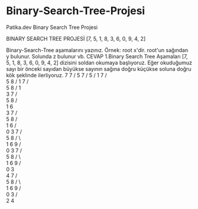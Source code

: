 # Binary-Search-Tree-Projesi
Patika.dev Binary Search Tree Projesi


BINARY SEARCH TREE PROJESİ
[7, 5, 1, 8, 3, 6, 0, 9, 4, 2]

Binary-Search-Tree aşamalarını yazınız. Örnek: root x'dir. root'un sağından y bulunur. Solunda z bulunur vb.
CEVAP
1.Binary Search Tree Aşamaları
[7, 5, 1, 8, 3, 6, 0, 9, 4, 2] dizisini soldan okumaya başlıyoruz.
Eğer okuduğumuz sayı bir önceki sayıdan büyükse sayının sağına doğru küçükse soluna doğru kök şeklinde ilerliyoruz.
      7
     7
    /
   5
     7
    /
   5
  /
 1
     7
    / \
   5   8
  /
 1
    7
   / \
  5   8
 /
 1
  \
   3
    7
   / \
  5   8
 / \
 1  6
  \
   3
       7
      / \
     5   8
    / \
   1   6
  / \
 0   3
       7
      / \
     5   8
    / \   \
   1   6   9
  / \
 0   3
       7
      / \
     5   8
    / \   \
   1   6   9
  / \
 0   3
      \
       4
       7
      / \
     5   8
    / \   \
   1   6   9
  / \
 0   3
    / \
   2   4
